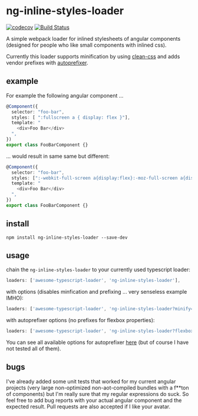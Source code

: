 # ng-inline-styles-loader
[![codecov](https://codecov.io/gh/seveves/ng-inline-styles-loader/branch/master/graph/badge.svg)](https://codecov.io/gh/seveves/ng-inline-styles-loader)
[![Build Status](https://travis-ci.org/seveves/ng-inline-styles-loader.svg?branch=master)](https://travis-ci.org/seveves/ng-inline-styles-loader)

A simple webpack loader for inlined stylesheets of angular components (designed for people who like small components with inlined css).

Currently this loader supports minification by using [clean-css](https://github.com/jakubpawlowicz/clean-css) and adds vendor prefixes with [autoprefixer](https://github.com/postcss/autoprefixer).

## example
For example the following angular component ...
```ts
@Component({
  selector: "foo-bar",
  styles: [ ":fullscreen a { display: flex }"],
  template: "
    <div>Foo Bar</div>
  ",
})
export class FooBarComponent {}
```
... would result in same same but different:
```ts
@Component({
  selector: "foo-bar",
  styles: [":-webkit-full-screen a{display:flex}:-moz-full-screen a{display:flex}:-ms-fullscreen a{display:flex}:fullscreen a{display:flex}"],
  template: "
    <div>Foo Bar</div>
  ",
})
export class FooBarComponent {}
```

## install
`npm install ng-inline-styles-loader --save-dev`

## usage
chain the `ng-inline-styles-loader` to your currently used typescript loader:

```js
loaders: ['awesome-typescript-loader', 'ng-inline-styles-loader'],
```

with options (disables minfication and prefixing ... very senseless example IMHO):

```js
loaders: ['awesome-typescript-loader', 'ng-inline-styles-loader?minify=false&prefix=false'],
```

with autoprefixer options (no prefixes for flexbox properties):

```js
loaders: ['awesome-typescript-loader', 'ng-inline-styles-loader?flexbox=false'],
```

You can see all available options for autoprefixer [here](https://github.com/postcss/autoprefixer#options) (but of course I have not tested all of them).

## bugs
I've already added some unit tests that worked for my current angular projects (very large non-optimized non-aot-compiled bundles with a f**ton of components) but I'm really sure that my regular expressions do suck.
So feel free to add bug reports with your actual angular component and the expected result.
Pull requests are also accepted if I like your avatar.